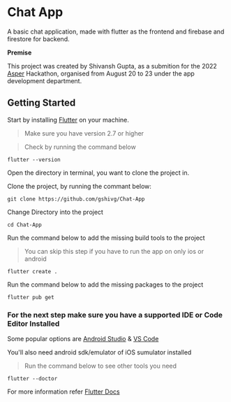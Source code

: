 # Chat App
A basic chat application, made with flutter as the frontend and firebase and firestore for backend. 

**Premise**

This project was created by Shivansh Gupta, as a submition for the 2022 [Asper](https://github.com/theasperteam "The Team Asper") Hackathon, organised from August 20 to 23 under the app development department. 

## Getting Started

Start by installing [Flutter](https://docs.flutter.dev/get-started/install "Install Flutter") on your machine.
> Make sure you have version 2.7 or higher

> Check by running the command below

    flutter --version

Open the directory in terminal, you want to clone the project in.

Clone the project, by running the commant below:

    git clone https://github.com/gshivg/Chat-App

Change Directory into the project

    cd Chat-App

Run the command below to add the missing build tools to the project
> You can skip this step if you have to run the app on only ios or android

    flutter create .

Run the command below to add the missing packages to the project

    flutter pub get

### For the next step make sure you have a supported IDE or Code Editor Installed

Some popular options are [Android Studio](https://developer.android.com/studio "Install Android Studio") & [VS Code](https://code.visualstudio.com/download "Install Visual Studio Code")

You'll also need android sdk/emulator of iOS sumulator installed
> Run the command below to see other tools you need

    flutter --doctor

For more information refer [Flutter Docs](https://docs.flutter.dev)